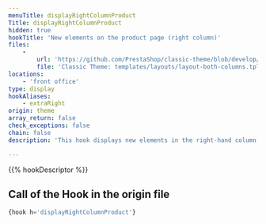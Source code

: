 ```yaml
---
menuTitle: displayRightColumnProduct
Title: displayRightColumnProduct
hidden: true
hookTitle: 'New elements on the product page (right column)'
files:
    -
        url: 'https://github.com/PrestaShop/classic-theme/blob/develop/templates/layouts/layout-both-columns.tpl'
        file: 'Classic Theme: templates/layouts/layout-both-columns.tpl'
locations:
    - 'front office'
type: display
hookAliases:
    - extraRight
origin: theme
array_return: false
check_exceptions: false
chain: false
description: 'This hook displays new elements in the right-hand column of the product page'

---
```


{{% hookDescriptor %}}

## Call of the Hook in the origin file

```php
{hook h='displayRightColumnProduct'}
```
